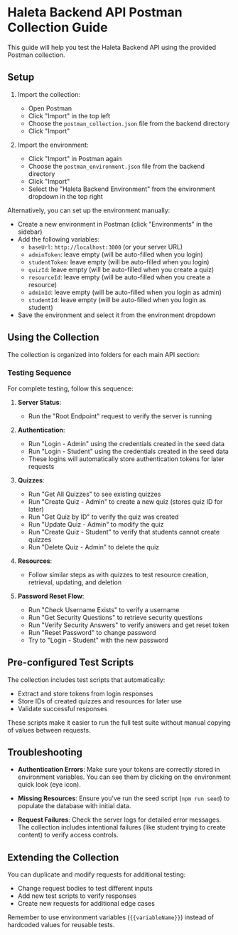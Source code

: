 # Haleta Backend API Postman Collection Guide

This guide will help you test the Haleta Backend API using the provided Postman collection.

## Setup

1. Import the collection:
   - Open Postman
   - Click "Import" in the top left
   - Choose the `postman_collection.json` file from the backend directory
   - Click "Import"

2. Import the environment:
   - Click "Import" in Postman again
   - Choose the `postman_environment.json` file from the backend directory
   - Click "Import"
   - Select the "Haleta Backend Environment" from the environment dropdown in the top right

Alternatively, you can set up the environment manually:
   - Create a new environment in Postman (click "Environments" in the sidebar)
   - Add the following variables:
     - `baseUrl`: `http://localhost:3000` (or your server URL)
     - `adminToken`: leave empty (will be auto-filled when you login)
     - `studentToken`: leave empty (will be auto-filled when you login) 
     - `quizId`: leave empty (will be auto-filled when you create a quiz)
     - `resourceId`: leave empty (will be auto-filled when you create a resource)
     - `adminId`: leave empty (will be auto-filled when you login as admin)
     - `studentId`: leave empty (will be auto-filled when you login as student)
   - Save the environment and select it from the environment dropdown

## Using the Collection

The collection is organized into folders for each main API section:

### Testing Sequence

For complete testing, follow this sequence:

1. **Server Status**:
   - Run the "Root Endpoint" request to verify the server is running

2. **Authentication**:
   - Run "Login - Admin" using the credentials created in the seed data
   - Run "Login - Student" using the credentials created in the seed data
   - These logins will automatically store authentication tokens for later requests

3. **Quizzes**:
   - Run "Get All Quizzes" to see existing quizzes
   - Run "Create Quiz - Admin" to create a new quiz (stores quiz ID for later)
   - Run "Get Quiz by ID" to verify the quiz was created
   - Run "Update Quiz - Admin" to modify the quiz
   - Run "Create Quiz - Student" to verify that students cannot create quizzes
   - Run "Delete Quiz - Admin" to delete the quiz

4. **Resources**:
   - Follow similar steps as with quizzes to test resource creation, retrieval, updating, and deletion

5. **Password Reset Flow**:
   - Run "Check Username Exists" to verify a username
   - Run "Get Security Questions" to retrieve security questions
   - Run "Verify Security Answers" to verify answers and get reset token
   - Run "Reset Password" to change password
   - Try to "Login - Student" with the new password

## Pre-configured Test Scripts

The collection includes test scripts that automatically:
- Extract and store tokens from login responses
- Store IDs of created quizzes and resources for later use
- Validate successful responses

These scripts make it easier to run the full test suite without manual copying of values between requests.

## Troubleshooting

- **Authentication Errors**: Make sure your tokens are correctly stored in environment variables. You can see them by clicking on the environment quick look (eye icon).
  
- **Missing Resources**: Ensure you've run the seed script (`npm run seed`) to populate the database with initial data.

- **Request Failures**: Check the server logs for detailed error messages. The collection includes intentional failures (like student trying to create content) to verify access controls.

## Extending the Collection

You can duplicate and modify requests for additional testing:

- Change request bodies to test different inputs
- Add new test scripts to verify responses
- Create new requests for additional edge cases

Remember to use environment variables (`{{variableName}}`) instead of hardcoded values for reusable tests. 